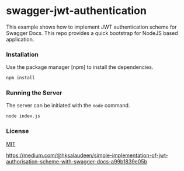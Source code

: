 # swagger-jwt-authentication

This example shows how to implement JWT authentication scheme for Swagger Docs. 
This repo provides a quick bootstrap for NodeJS based application.

### Installation
Use the package manager [npm] to install the dependencies.
```bash
npm install
```
### Running the Server
The server can be initiated with the `node` command.
```bash
node index.js
```
### License
[MIT](https://choosealicense.com/licenses/mit/)


https://medium.com/@hksalaudeen/simple-implementation-of-jwt-authorisation-scheme-with-swagger-docs-a99b1839e05b
